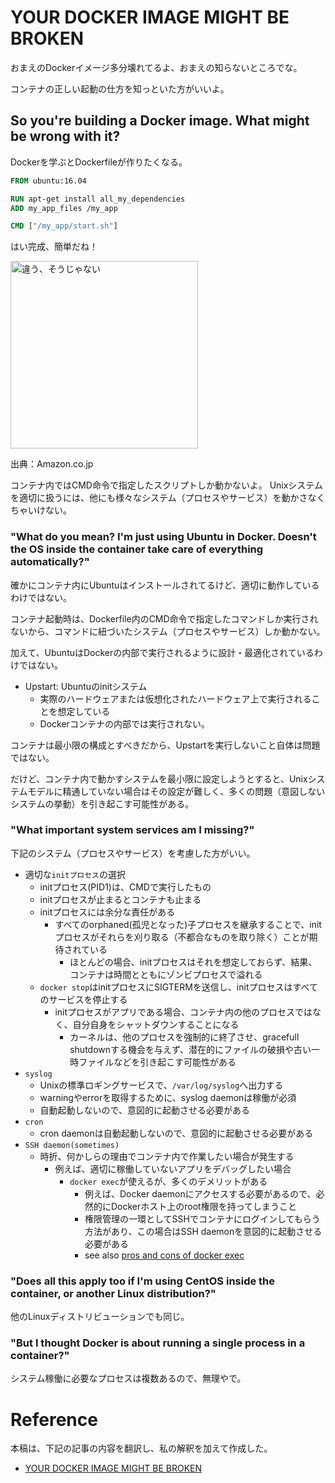 # YOUR DOCKER IMAGE MIGHT BE BROKEN
おまえのDockerイメージ多分壊れてるよ、おまえの知らないところでな。

コンテナの正しい起動の仕方を知っといた方がいいよ。

## So you're building a Docker image. What might be wrong with it?
Dockerを学ぶとDockerfileが作りたくなる。

```dockerfile
FROM ubuntu:16.04

RUN apt-get install all_my_dependencies
ADD my_app_files /my_app

CMD ["/my_app/start.sh"]
```

はい完成、簡単だね！

<img src="https://m.media-amazon.com/images/I/91uO6fqahML._AC_SL1500_.jpg" alt="違う、そうじゃない" width="300"/>

出典：Amazon.co.jp

コンテナ内ではCMD命令で指定したスクリプトしか動かないよ。
Unixシステムを適切に扱うには、他にも様々なシステム（プロセスやサービス）を動かさなくちゃいけない。

### "What do you mean? I'm just using Ubuntu in Docker. Doesn't the OS inside the container take care of everything automatically?"
確かにコンテナ内にUbuntuはインストールされてるけど、適切に動作しているわけではない。

コンテナ起動時は、Dockerfile内のCMD命令で指定したコマンドしか実行されないから、コマンドに紐づいたシステム（プロセスやサービス）しか動かない。

加えて、UbuntuはDockerの内部で実行されるように設計・最適化されているわけではない。
- Upstart: Ubuntuのinitシステム
    - 実際のハードウェアまたは仮想化されたハードウェア上で実行されることを想定している
    - Dockerコンテナの内部では実行されない。

コンテナは最小限の構成とすべきだから、Upstartを実行しないこと自体は問題ではない。

だけど、コンテナ内で動かすシステムを最小限に設定しようとすると、Unixシステムモデルに精通していない場合はその設定が難しく、多くの問題（意図しないシステムの挙動）を引き起こす可能性がある。

### "What important system services am I missing?"
下記のシステム（プロセスやサービス）を考慮した方がいい。
- 適切な`initプロセス`の選択
    - initプロセス(PID1)は、CMDで実行したもの
    - initプロセスが止まるとコンテナも止まる
    - initプロセスには余分な責任がある
        - すべてのorphaned(孤児となった)子プロセスを継承することで、initプロセスがそれらを刈り取る（不都合なものを取り除く）ことが期待されている
            - ほとんどの場合、initプロセスはそれを想定しておらず、結果、コンテナは時間とともにゾンビプロセスで溢れる
    - `docker stop`はinitプロセスにSIGTERMを送信し、initプロセスはすべてのサービスを停止する
        - initプロセスがアプリである場合、コンテナ内の他のプロセスではなく、自分自身をシャットダウンすることになる
            - カーネルは、他のプロセスを強制的に終了させ、gracefull shutdownする機会を与えず、潜在的にファイルの破損や古い一時ファイルなどを引き起こす可能性がある
- `syslog`
    - Unixの標準ロギングサービスで、`/var/log/syslog`へ出力する
    - warningやerrorを取得するために、syslog daemonは稼働が必須
    - 自動起動しないので、意図的に起動させる必要がある
- `cron`
    - cron daemonは自動起動しないので、意図的に起動させる必要がある
- `SSH daemon(sometimes)`
    - 時折、何かしらの理由でコンテナ内で作業したい場合が発生する
        - 例えば、適切に稼働していないアプリをデバッグしたい場合
            - `docker exec`が使えるが、多くのデメリットがある
                - 例えば、Docker daemonにアクセスする必要があるので、必然的にDockerホスト上のroot権限を持ってしまうこと
                - 権限管理の一環としてSSHでコンテナにログインしてもらう方法があり、この場合はSSH daemonを意図的に起動させる必要がある
                - see also [pros and cons of docker exec](https://github.com/phusion/baseimage-docker#login-to-the-container-or-running-a-command-inside-it-via-docker-exec)
### "Does all this apply too if I'm using CentOS inside the container, or another Linux distribution?"
他のLinuxディストリビューションでも同じ。

### "But I thought Docker is about running a single process in a container?"
システム稼働に必要なプロセスは複数あるので、無理やで。

# Reference
本稿は、下記の記事の内容を翻訳し、私の解釈を加えて作成した。
- [YOUR DOCKER IMAGE MIGHT BE BROKEN](https://phusion.github.io/baseimage-docker/)

